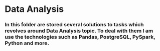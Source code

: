 # Data Analysis
### In this folder are stored several solutions to tasks which revolves around Data Analysis topic. To deal with them I am use the technologies such as Pandas, PostgreSQL, PySpark, Python and more. 
